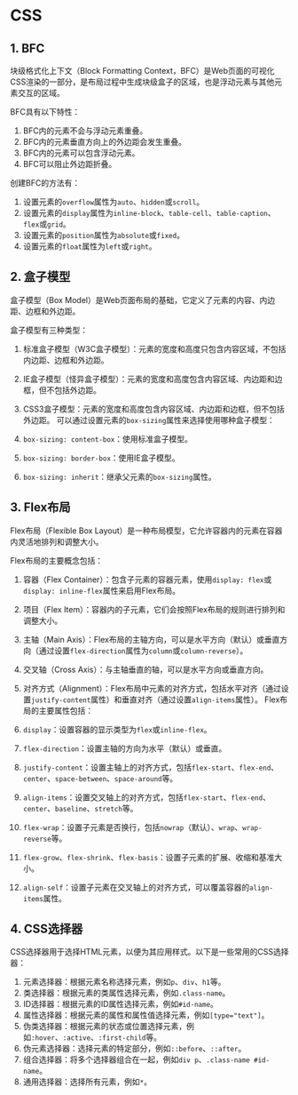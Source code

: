 # CSS
## 1. BFC
块级格式化上下文（Block Formatting Context，BFC）是Web页面的可视化CSS渲染的一部分，是布局过程中生成块级盒子的区域，也是浮动元素与其他元素交互的区域。

BFC具有以下特性：

1. BFC内的元素不会与浮动元素重叠。
2. BFC内的元素垂直方向上的外边距会发生重叠。
3. BFC内的元素可以包含浮动元素。
4. BFC可以阻止外边距折叠。

创建BFC的方法有：

1. 设置元素的`overflow`属性为`auto`、`hidden`或`scroll`。
2. 设置元素的`display`属性为`inline-block`、`table-cell`、`table-caption`、`flex`或`grid`。
3. 设置元素的`position`属性为`absolute`或`fixed`。
4. 设置元素的`float`属性为`left`或`right`。
## 2. 盒子模型
盒子模型（Box Model）是Web页面布局的基础，它定义了元素的内容、内边距、边框和外边距。

盒子模型有三种类型：

1. 标准盒子模型（W3C盒子模型）：元素的宽度和高度只包含内容区域，不包括内边距、边框和外边距。
2. IE盒子模型（怪异盒子模型）：元素的宽度和高度包含内容区域、内边距和边框，但不包括外边距。
3. CSS3盒子模型：元素的宽度和高度包含内容区域、内边距和边框，但不包括外边距。
可以通过设置元素的`box-sizing`属性来选择使用哪种盒子模型：

1. `box-sizing: content-box`：使用标准盒子模型。
2. `box-sizing: border-box`：使用IE盒子模型。
3. `box-sizing: inherit`：继承父元素的`box-sizing`属性。
## 3. Flex布局
Flex布局（Flexible Box Layout）是一种布局模型，它允许容器内的元素在容器内灵活地排列和调整大小。

Flex布局的主要概念包括：

1. 容器（Flex Container）：包含子元素的容器元素，使用`display: flex`或`display: inline-flex`属性来启用Flex布局。
2. 项目（Flex Item）：容器内的子元素，它们会按照Flex布局的规则进行排列和调整大小。
3. 主轴（Main Axis）：Flex布局的主轴方向，可以是水平方向（默认）或垂直方向（通过设置`flex-direction`属性为`column`或`column-reverse`）。
4. 交叉轴（Cross Axis）：与主轴垂直的轴，可以是水平方向或垂直方向。
5. 对齐方式（Alignment）：Flex布局中元素的对齐方式，包括水平对齐（通过设置`justify-content`属性）和垂直对齐（通过设置`align-items`属性）。
Flex布局的主要属性包括：

1. `display`：设置容器的显示类型为`flex`或`inline-flex`。
2. `flex-direction`：设置主轴的方向为水平（默认）或垂直。
3. `justify-content`：设置主轴上的对齐方式，包括`flex-start`、`flex-end`、`center`、`space-between`、`space-around`等。
4. `align-items`：设置交叉轴上的对齐方式，包括`flex-start`、`flex-end`、`center`、`baseline`、`stretch`等。
5. `flex-wrap`：设置子元素是否换行，包括`nowrap`（默认）、`wrap`、`wrap-reverse`等。
6. `flex-grow`、`flex-shrink`、`flex-basis`：设置子元素的扩展、收缩和基准大小。
7. `align-self`：设置子元素在交叉轴上的对齐方式，可以覆盖容器的`align-items`属性。
## 4. CSS选择器
CSS选择器用于选择HTML元素，以便为其应用样式。以下是一些常用的CSS选择器：

1. 元素选择器：根据元素名称选择元素，例如`p`、`div`、`h1`等。
2. 类选择器：根据元素的类属性选择元素，例如`.class-name`。
3. ID选择器：根据元素的ID属性选择元素，例如`#id-name`。
4. 属性选择器：根据元素的属性和属性值选择元素，例如`[type="text"]`。
5. 伪类选择器：根据元素的状态或位置选择元素，例如`:hover`、`:active`、`:first-child`等。
6. 伪元素选择器：选择元素的特定部分，例如`::before`、`::after`。
7. 组合选择器：将多个选择器组合在一起，例如`div p`、`.class-name #id-name`。
8. 通用选择器：选择所有元素，例如`*`。
   